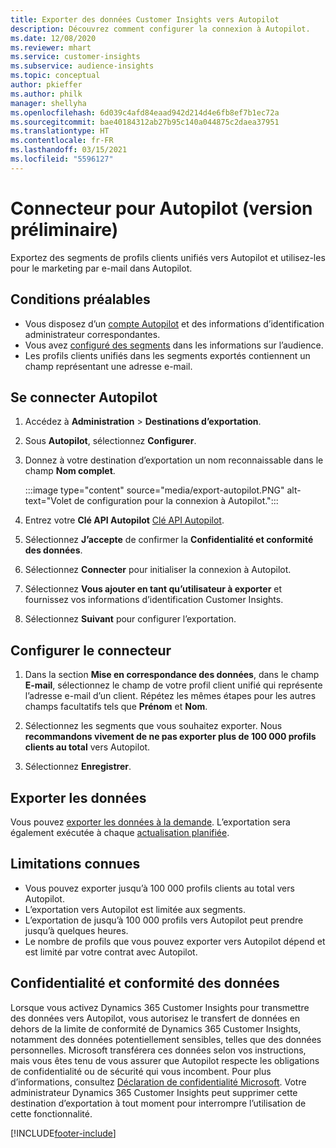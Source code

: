```yaml
---
title: Exporter des données Customer Insights vers Autopilot
description: Découvrez comment configurer la connexion à Autopilot.
ms.date: 12/08/2020
ms.reviewer: mhart
ms.service: customer-insights
ms.subservice: audience-insights
ms.topic: conceptual
author: pkieffer
ms.author: philk
manager: shellyha
ms.openlocfilehash: 6d039c4afd84eaad942d214d4e6fb8ef7b1ec72a
ms.sourcegitcommit: bae40184312ab27b95c140a044875c2daea37951
ms.translationtype: HT
ms.contentlocale: fr-FR
ms.lasthandoff: 03/15/2021
ms.locfileid: "5596127"
---
```

# <a name="connector-for-autopilot-preview"></a>Connecteur pour Autopilot (version préliminaire)

Exportez des segments de profils clients unifiés vers Autopilot et utilisez-les pour le marketing par e-mail dans Autopilot. 

## <a name="prerequisites"></a>Conditions préalables

-   Vous disposez d’un [compte Autopilot](https://www.autopilothq.com/) et des informations d’identification administrateur correspondantes.
-   Vous avez [configuré des segments](segments.md) dans les informations sur l’audience.
-   Les profils clients unifiés dans les segments exportés contiennent un champ représentant une adresse e-mail.

## <a name="connect-to-autopilot"></a>Se connecter Autopilot

1. Accédez à **Administration** > **Destinations d’exportation**.

1. Sous **Autopilot**, sélectionnez **Configurer**.

1. Donnez à votre destination d’exportation un nom reconnaissable dans le champ **Nom complet**.

   :::image type="content" source="media/export-autopilot.PNG" alt-text="Volet de configuration pour la connexion à Autopilot.":::

1. Entrez votre **Clé API Autopilot** [Clé API Autopilot](https://autopilot.docs.apiary.io/#).

1. Sélectionnez **J’accepte** de confirmer la **Confidentialité et conformité des données**.

1. Sélectionnez **Connecter** pour initialiser la connexion à Autopilot.

1. Sélectionnez **Vous ajouter en tant qu’utilisateur à exporter** et fournissez vos informations d’identification Customer Insights.

1. Sélectionnez **Suivant** pour configurer l’exportation.

## <a name="configure-the-connector"></a>Configurer le connecteur

1. Dans la section **Mise en correspondance des données**, dans le champ **E-mail**, sélectionnez le champ de votre profil client unifié qui représente l’adresse e-mail d’un client. Répétez les mêmes étapes pour les autres champs facultatifs tels que **Prénom** et **Nom**.

1. Sélectionnez les segments que vous souhaitez exporter. Nous **recommandons vivement de ne pas exporter plus de 100 000 profils clients au total** vers Autopilot. 

1. Sélectionnez **Enregistrer**.

## <a name="export-the-data"></a>Exporter les données

Vous pouvez [exporter les données à la demande](export-destinations.md). L’exportation sera également exécutée à chaque [actualisation planifiée](system.md#schedule-tab).

## <a name="known-limitations"></a>Limitations connues

- Vous pouvez exporter jusqu’à 100 000 profils clients au total vers Autopilot.
- L’exportation vers Autopilot est limitée aux segments.
- L’exportation de jusqu’à 100 000 profils vers Autopilot peut prendre jusqu’à quelques heures. 
- Le nombre de profils que vous pouvez exporter vers Autopilot dépend et est limité par votre contrat avec Autopilot.

## <a name="data-privacy-and-compliance"></a>Confidentialité et conformité des données

Lorsque vous activez Dynamics 365 Customer Insights pour transmettre des données vers Autopilot, vous autorisez le transfert de données en dehors de la limite de conformité de Dynamics 365 Customer Insights, notamment des données potentiellement sensibles, telles que des données personnelles. Microsoft transférera ces données selon vos instructions, mais vous êtes tenu de vous assurer que Autopilot respecte les obligations de confidentialité ou de sécurité qui vous incombent. Pour plus d’informations, consultez [Déclaration de confidentialité Microsoft](https://go.microsoft.com/fwlink/?linkid=396732).
Votre administrateur Dynamics 365 Customer Insights peut supprimer cette destination d’exportation à tout moment pour interrompre l’utilisation de cette fonctionnalité.


[!INCLUDE[footer-include](../includes/footer-banner.md)]